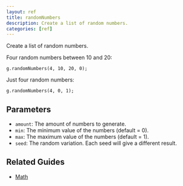```yaml
---
layout: ref
title: randomNumbers
description: Create a list of random numbers.
categories: [ref]
---
```

Create a list of random numbers.

Four random numbers between 10 and 20:

    g.randomNumbers(4, 10, 20, 0);

Just four random numbers:

    g.randomNumbers(4, 0, 1);

## Parameters
- `amount`: The amount of numbers to generate.
- `min`: The minimum value of the numbers (default = 0).
- `max`: The maximum value of the numbers (default = 1).
- `seed`: The random variation. Each seed will give a different result.

## Related Guides
- [Math](../guide/math.html)
